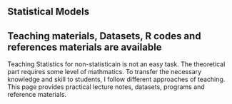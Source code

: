 ## Statistical Models 
## Teaching materials, Datasets, R codes and references materials are available  
Teaching Statistics for non-statisticain is not an easy task. The theoretical part requires some level of mathmatics. To transfer the necessary knowledge and skill to students, I follow different approaches of teaching. This page provides practical lecture notes, datasets, programs and reference materials. 
